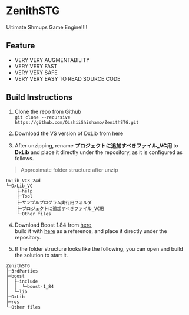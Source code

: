 # ZenithSTG
Ultimate Shmups Game Engine!!!!

## Feature
- VERY VERY AUGMENTABILITY
- VERY VERY FAST
- VERY VERY SAFE
- VERY VERY EASY TO READ SOURCE CODE

## Build Instructions
1. Clone the repo from Github\
`git clone --recursive https://github.com/OishiiShishamo/ZenithSTG.git`

2. Download the VS version of DxLib from [here](https://dxlib.xsrv.jp/DxLib/DxLib_VC3_24d.zip)

3. After unzipping, rename **プロジェクトに追加すべきファイル_VC用** to **DxLib** and place it directly under the repository, as it is configured as follows.

> Approximate folder structure after unzip

```
DxLib_VC3_24d
└─DxLib_VC
    ├─help
    ├─Tool
    ├─サンプルプログラム実行用フォルダ
    ├─プロジェクトに追加すべきファイル_VC用
    └─Other files
```

4. Download Boost 1.84 from [here](https://www.boost.org/users/history/version_1_84_0.html), \
build it with [here](https://www.boost.org/doc/libs/1_87_0/more/getting_started/windows.html) as a reference, and place it directly under the repository.

5. If the folder structure looks like the following, you can open and build the solution to start it.
```
ZenithSTG
├─3rdParties
├─boost
│  ├─include
│  │  └─boost-1_84
│  └─lib
├─DxLib
├─res
└─Other files
```